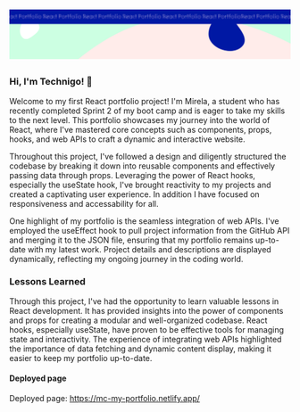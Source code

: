 <h1 align="center">
  <a href="">
    <img src="/react-p.svg" alt="Project Banner Image">
  </a>
</h1>

### Hi, I'm Technigo! 👋

Welcome to my first React portfolio project! I'm Mirela, a student who has recently completed Sprint 2 of my boot camp and is eager to take my skills to the next level. This portfolio showcases my journey into the world of React, where I've mastered core concepts such as components, props, hooks, and web APIs to craft a dynamic and interactive website.

Throughout this project, I've followed a design and diligently structured the codebase by breaking it down into reusable components and effectively passing data through props. Leveraging the power of React hooks, especially the useState hook, I've brought reactivity to my projects and created a captivating user experience. In addition I have focused on responsiveness and accessability for all.

One highlight of my portfolio is the seamless integration of web APIs. I've employed the useEffect hook to pull project information from the GitHub API and merging it to the JSON file, ensuring that my portfolio remains up-to-date with my latest work. Project details and descriptions are displayed dynamically, reflecting my ongoing journey in the coding world.


### Lessons Learned

Through this project, I've had the opportunity to learn valuable lessons in React development. It has provided insights into the power of components and props for creating a modular and well-organized codebase. React hooks, especially useState, have proven to be effective tools for managing state and interactivity. The experience of integrating web APIs highlighted the importance of data fetching and dynamic content display, making it easier to keep my portfolio up-to-date.

#### Deployed page

Deployed page: https://mc-my-portfolio.netlify.app/

